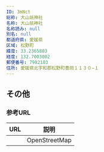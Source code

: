 ```yaml
---
ID: 3mNct
総称: 大山祇神社
名称: 大山祇神社
名称読み: null
別名: null
都道府県: 愛媛県
区域: 松野町
緯度: 33.2365803
経度: 132.7003002
郵便番号: 7982103
住所: 愛媛県北宇和郡松野町豊岡１１３０−１
---
```


## その他

### 参考URL

| URL | 説明          |
| --- | ------------- |
|     | OpenStreetMap |
